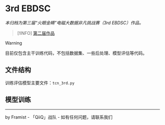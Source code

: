 # 3rd EBDSC

*本归档为第三届“火眼金睛”电磁大数据非凡挑战赛（3rd EBDSC）作品。*

> [!INFO]
> [第二届作品](https://github.com/framist/2nd-EBDSC)

> [!WARNING]
> 目前仅包含主干训练代码，不包括数据集、一些后处理、模型评估等代码。


## 文件结构

训练评估模型主要文件：`tcn_3rd.py`

## 模型训练

---

by Framist - 「QiiQ」战队 - 如有任何问题，请联系我们
